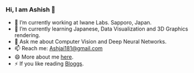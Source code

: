 ### Hi, I am Ashish 👋

<!--
**Ashishjaiswal181/Ashishjaiswal181** is a ✨ _special_ ✨ repository because its `README.md` (this file) appears on your GitHub profile.

Here are some ideas to get you started:
-->
- 🔭 I’m currently working at Iwane Labs. Sapporo, Japan.
- 🌱 I’m currently learning Japanese, Data Visualization and 3D Graphics rendering.
- 💬 Ask me about Computer Vision and Deep Neural Networks.
- 📫 Reach me: Ashjai181@gmail.com
- 😄 More about me [here](https://ashishjaiswal181.github.io/).
- ⚡ If you like reading [Bloggs](https://ashishjaiswal181.github.io/WeBlogg/). 


